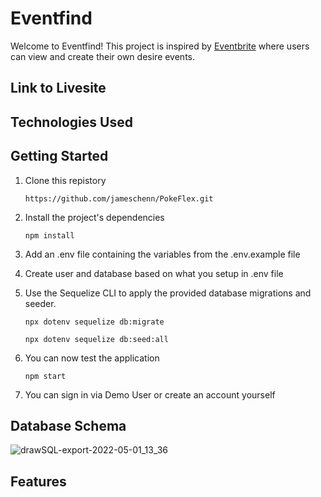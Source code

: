 # Eventfind
Welcome to Eventfind! This project is inspired by [Eventbrite](https://www.eventbrite.com/) where users can view and create their own desire events.

## Link to Livesite

## Technologies Used

## Getting Started
1. Clone this repistory

    ```https://github.com/jameschenn/PokeFlex.git```

2. Install the project's dependencies

    ```npm install```

3. Add an .env file containing the variables from the .env.example file

4. Create user and database based on what you setup in .env file

5. Use the Sequelize CLI to apply the provided database migrations and seeder.

    ```npx dotenv sequelize db:migrate```

    ```npx dotenv sequelize db:seed:all```

6. You can now test the application

    ```npm start```

7. You can sign in via Demo User or create an account yourself

## Database Schema
![drawSQL-export-2022-05-01_13_36](https://user-images.githubusercontent.com/94093737/166179917-82286b4b-ec00-44f7-8371-4b350260e8d3.png)

## Features


